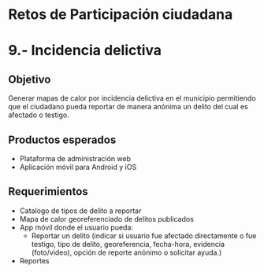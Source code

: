 # Retos de Participación ciudadana

# 9.- Incidencia delictiva

## Objetivo
Generar mapas de calor por incidencia delictiva en el municipio permitiendo que el ciudadano pueda reportar de manera anónima un delito del cual es afectado o testigo.

## Productos esperados
- Plataforma de administración web
- Aplicación móvil para Android y iOS

## Requerimientos
- Catalogo de tipos de delito a reportar
- Mapa de calor georeferenciado de delitos publicados
- App móvil donde el usuario pueda:
  - Reportar un delito (indicar si usuario fue afectado directamente o fue testigo, tipo de delito, georeferencia, fecha-hora, evidencia (foto/video), opción de reporte anónimo o solicitar ayuda.)
- Reportes
